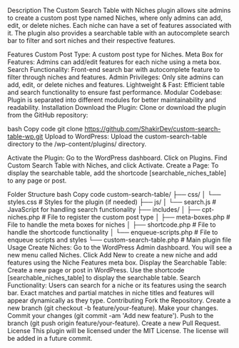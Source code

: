 Description
The Custom Search Table with Niches plugin allows site admins to create a custom post type named Niches, where only admins can add, edit, or delete niches. Each niche can have a set of features associated with it. The plugin also provides a searchable table with an autocomplete search bar to filter and sort niches and their respective features.

Features
Custom Post Type: A custom post type for Niches.
Meta Box for Features: Admins can add/edit features for each niche using a meta box.
Search Functionality: Front-end search bar with autocomplete feature to filter through niches and features.
Admin Privileges: Only site admins can add, edit, or delete niches and features.
Lightweight & Fast: Efficient table and search functionality to ensure fast performance.
Modular Codebase: Plugin is separated into different modules for better maintainability and readability.
Installation
Download the Plugin:
Clone or download the plugin from the GitHub repository:

bash
Copy code
git clone https://github.com/ShakirDev/custom-search-table-wp.git
Upload to WordPress:
Upload the custom-search-table directory to the /wp-content/plugins/ directory.

Activate the Plugin:
Go to the WordPress dashboard.
Click on Plugins.
Find Custom Search Table with Niches, and click Activate.
Create a Page:
To display the searchable table, add the shortcode [searchable_niches_table] to any page or post.

Folder Structure
bash
Copy code
custom-search-table/
├── css/
│ └── styles.css # Styles for the plugin (if needed)
├── js/
│ └── search.js # JavaScript for handling search functionality
├── includes/
│ ├── cpt-niches.php # File to register the custom post type
│ ├── meta-boxes.php # File to handle the meta boxes for niches
│ ├── shortcode.php # File to handle the shortcode functionality
│ └── enqueue-scripts.php # File to enqueue scripts and styles
└── custom-search-table.php # Main plugin file
Usage
Create Niches:
Go to the WordPress Admin dashboard.
You will see a new menu called Niches.
Click Add New to create a new niche and add features using the Niche Features meta box.
Display the Searchable Table:
Create a new page or post in WordPress.
Use the shortcode [searchable_niches_table] to display the searchable table.
Search Functionality:
Users can search for a niche or its features using the search bar.
Exact matches and partial matches in niche titles and features will appear dynamically as they type.
Contributing
Fork the Repository.
Create a new branch (git checkout -b feature/your-feature).
Make your changes.
Commit your changes (git commit -am 'Add new feature').
Push to the branch (git push origin feature/your-feature).
Create a new Pull Request.
License
This plugin will be licensed under the MIT License. The license will be added in a future commit.
